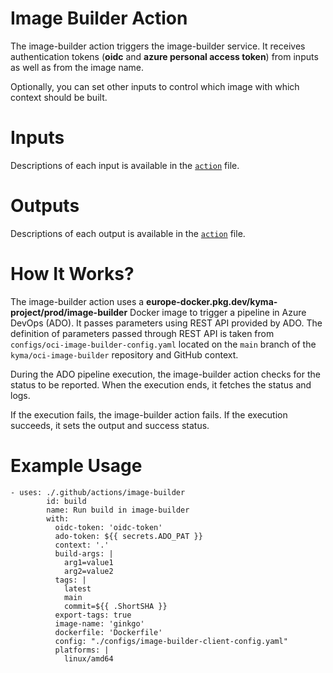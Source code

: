 # Image Builder Action

The image-builder action triggers the image-builder service. It receives authentication tokens (**oidc** and **azure personal access token**) from inputs as well as from the image name.

Optionally, you can set other inputs to control which image with which context should be built.

# Inputs
Descriptions of each input is available in the [`action`](https://github.com/kyma-project/test-infra/blob/main/.github/actions/image-builder/action.yml#L3-L58) file.

# Outputs
Descriptions of each output is available in the [`action`](https://github.com/kyma-project/test-infra/blob/main/.github/actions/image-builder/action.yml#L60-L69) file.

# How It Works?

The image-builder action uses a **europe-docker.pkg.dev/kyma-project/prod/image-builder** Docker image to trigger a pipeline in Azure DevOps (ADO). It passes parameters using REST API provided by ADO. The definition of parameters passed through REST API is taken from `configs/oci-image-builder-config.yaml` located on the `main` branch of the `kyma/oci-image-builder` repository and GitHub context.

During the ADO pipeline execution, the image-builder action checks for the status to be reported. When the execution ends, it fetches the status and logs.

If the execution fails, the image-builder action fails. If the execution succeeds, it sets the output and success status.

# Example Usage

```
- uses: ./.github/actions/image-builder
        id: build
        name: Run build in image-builder
        with:
          oidc-token: 'oidc-token'
          ado-token: ${{ secrets.ADO_PAT }}
          context: '.'
          build-args: |
            arg1=value1
            arg2=value2
          tags: |
            latest
            main
            commit=${{ .ShortSHA }}
          export-tags: true
          image-name: 'ginkgo'
          dockerfile: 'Dockerfile'
          config: "./configs/image-builder-client-config.yaml"
          platforms: |
            linux/amd64
```